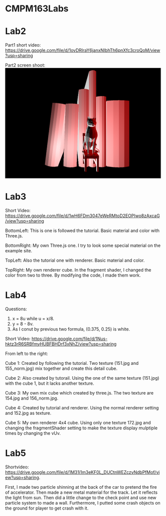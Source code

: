 # CMPM163Labs
# Lab2

Part1 short video: https://drive.google.com/file/d/1ovDRIraY6janxNIbhTh6pnXfc3croQoM/view?usp=sharing

Part2 screen shoot: <img src ="Screenshoot/Xuqi Lab2.png">

# Lab3

Short Video: https://drive.google.com/file/d/1wH6FDm3047eWeRMtoD2EOPIwo8zAxcaG/view?usp=sharing

BottomLeft: This is one is followed the tutorial. Basic material and color with Three.js.

BottomRight: My own Three.js one. I try to look some special material on the example site.

TopLeft: Also the tutorial one with renderer. Basic material and color.

TopRight: My own renderer cube. In the fragment shader, I changed the color from two to three. By modifying the code, I made them work.

# Lab4
Questions:
1. x = 8u while u = x/8.
2. y = 8 - 8v.
3. As I conut by previous two formula, (0.375, 0.25) is white.

Short Video: https://drive.google.com/file/d/1Nus-hktz3rR6SRBfmyHUBFBHDrf3xNhZ/view?usp=sharing

From left to the right:

Cube 1: Created by following the tutorial. Two texture (151.jpg and 155_norm.jpg) mix together and create this detail cube.

Cube 2: Also created by tutorail. Using the one of the same texture (151.jpg) with the cube 1, but it lacks another texture.

Cube 3: My own mix cube which created by three.js. The two texture are 154.jpg and 156_norm.jpg.

Cube 4: Created by tutorial and renderer. Using the normal renderer setting and 152.jpg as texture.

Cube 5: My own renderer 4x4 cube. Using only one texture 172.jpg and changing the fragmentShader setting to make the texture display mulptiple times by changing the vUv.

# Lab5

Shortvideo: https://drive.google.com/file/d/1M31i1m3eKF0L_DUCtnWEZczvNdbPfMof/view?usp=sharing.

First, I made two particle shinning at the back of the car to pretend the fire of accelerator. Then made a new metal material for the track. Let it reflects the light from sun. Then did a little change to the check point and use new particle system to made a wall. Furthermore, I putted some crash objects on the ground for player to get crash with it.
